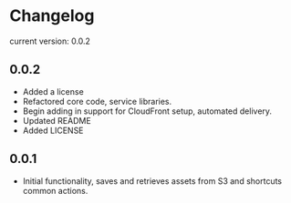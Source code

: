 # Changelog
current version: 0.0.2

## 0.0.2
* Added a license
* Refactored core code, service libraries.
* Begin adding in support for CloudFront setup, automated delivery.
* Updated README
* Added LICENSE

## 0.0.1
* Initial functionality, saves and retrieves assets from S3 and shortcuts common actions.
